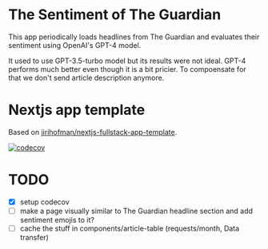 # The Sentiment of The Guardian
This app periodically loads headlines from The Guardian and evaluates their sentiment using OpenAI's GPT-4 model.

It used to use GPT-3.5-turbo model but its results were not ideal. GPT-4 performs much better even though it is a bit pricier. To compoensate for that we don't send article description anymore.

# Nextjs app template
Based on [jirihofman/nextjs-fullstack-app-template](https://github.com/jirihofman/nextjs-fullstack-app-template).

[![codecov](https://codecov.io/gh/jirihofman/sentiment-guardian/branch/master/graph/badge.svg)](https://codecov.io/gh/jirihofman/sentiment-guardian)

# TODO
- [x] setup codecov
- [ ] make a page visually similar to The Guardian headline section and add sentiment emojis to it? 
- [ ] cache the stuff in components/article-table (requests/month, Data transfer)
